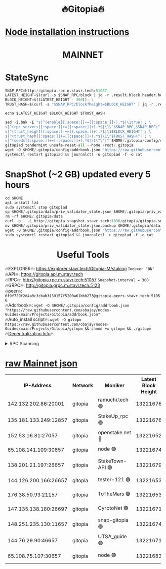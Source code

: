 <h1 align="center"> 🔥Gitopia🔥</h1>

[Node installation instructions](https://github.com/obajay/nodes-Guides/tree/main/Projects/Gitopia)
=

<h1 align="center"> MAINNET</h1>

# StateSync
```python
SNAP_RPC=http://gitopia.rpc.m.stavr.tech:51057
LATEST_HEIGHT=$(curl -s $SNAP_RPC/block | jq -r .result.block.header.height); \
BLOCK_HEIGHT=$((LATEST_HEIGHT - 300)); \
TRUST_HASH=$(curl -s "$SNAP_RPC/block?height=$BLOCK_HEIGHT" | jq -r .result.block_id.hash)

echo $LATEST_HEIGHT $BLOCK_HEIGHT $TRUST_HASH

sed -i.bak -E "s|^(enable[[:space:]]+=[[:space:]]+).*$|\1true| ; \
s|^(rpc_servers[[:space:]]+=[[:space:]]+).*$|\1\"$SNAP_RPC,$SNAP_RPC\"| ; \
s|^(trust_height[[:space:]]+=[[:space:]]+).*$|\1$BLOCK_HEIGHT| ; \
s|^(trust_hash[[:space:]]+=[[:space:]]+).*$|\1\"$TRUST_HASH\"| ; \
s|^(seeds[[:space:]]+=[[:space:]]+).*$|\1\"\"|" $HOME/.gitopia/config/config.toml
gitopiad tendermint unsafe-reset-all --home /root/.gitopia
wget -O $HOME/.gitopia/config/addrbook.json "https://raw.githubusercontent.com/obajay/nodes-Guides/main/Projects/Gitopia/addrbook.json"
systemctl restart gitopiad && journalctl -u gitopiad -f -o cat
```
# SnapShot (~2 GB) updated every 5 hours
```python
cd $HOME
apt install lz4
sudo systemctl stop gitopiad
cp $HOME/.gitopia/data/priv_validator_state.json $HOME/.gitopia/priv_validator_state.json.backup
rm -rf $HOME/.gitopia/data
curl -o - -L http://gitopia.snapshot.stavr.tech:1030/gitopia/gitopia-snap.tar.lz4 | lz4 -c -d - | tar -x -C $HOME/.gitopia --strip-components 2
mv $HOME/.gitopia/priv_validator_state.json.backup $HOME/.gitopia/data/priv_validator_state.json
wget -O $HOME/.gitopia/config/addrbook.json "https://raw.githubusercontent.com/obajay/nodes-Guides/main/Projects/Gitopia/addrbook.json"
sudo systemctl restart gitopiad && journalctl -u gitopiad -f -o cat
```
 <h1 align="center"> Useful Tools</h1>

🔥EXPLORER🔥:      https://explorer.stavr.tech/Gitopia-M/staking  `Indexer "ON"` \
🔥API🔥: 			 		 https://gitopia.api.m.stavr.tech \
🔥RPC🔥:           http://gitopia.rpc.m.stavr.tech:51057              `Snapshot-interval = 300` \
🔥GRPC🔥:          http://gitopia.grpc.m.stavr.tech:5123 \
🔥peer🔥:					 `6f9f729f2d4a9c3cbab3130157f5200a61bbb273@gitopia.peers.stavr.tech:51056` \
🔥Addrbook🔥:    ```wget -O $HOME/.gitopia/config/addrbook.json "https://raw.githubusercontent.com/obajay/nodes-Guides/main/Projects/Gitopia/addrbook.json"``` \
🔥Auto_install script🔥: ```wget -O gitopm https://raw.githubusercontent.com/obajay/nodes-Guides/main/Projects/Gitopia/gitopm && chmod +x gitopm && ./gitopm``` \
🔥[Decentralization Info](https://github.com/obajay/StateSync-snapshots/tree/main/Projects/Gitopia/Decentralization)🔥

<details>
<summary>RPC Scanning</summary>

<h2 align="center"> We scan nodes in real time every 4 hours. And we provide the final result of RPC endpoints.
We cannot influence the operation of these nodes in any way. </h2>


```python
If Voting Power is higher than 0 --> then the Node is a validator of the network and may be subject to attack and be a potential threat to the chain.
```
```python
We marked such validators with a red symbol
```

</details>

[raw Mainnet json](https://rpc-check.gitopm.stavr.tech/gitopm/rpc-gitopm-result.json)
=

<table><tr><th>IP-Address</th><th>Network</th><th>Moniker</th><th>Latest Block Height</th><th>Earliest Block Height</th><th>Catching Up</th><th>Tx Index</th><th>Voting Power</th><th>Scan Time</th></tr><tr><td>142.132.202.86:20001</td><td>gitopia</td><td>ramuchi.tech 🟢</td><td>13221676</td><td>6548337</td><td>False</td><td>on</td><td>0</td><td>2024-02-03T01:14:42.644781418UTC</td></tr><tr><td>135.181.133.249:12857</td><td>gitopia</td><td>StakeUp_rpc 🟢</td><td>13221676</td><td>8010001</td><td>False</td><td>on</td><td>0</td><td>2024-02-03T01:14:43.012465418UTC</td></tr><tr><td>152.53.16.81:27057</td><td>gitopia</td><td>openstake.net 🔴</td><td>13221652</td><td>10455001</td><td>False</td><td>off</td><td>33755</td><td>2024-02-03T01:14:04.787351200UTC</td></tr><tr><td>65.108.141.109:30657</td><td>gitopia</td><td>node 🟢</td><td>13221674</td><td>12299845</td><td>False</td><td>on</td><td>0</td><td>2024-02-03T01:14:40.084382450UTC</td></tr><tr><td>138.201.21.197:26657</td><td>gitopia</td><td>StakeTown-API 🟢</td><td>13221679</td><td>12733501</td><td>False</td><td>on</td><td>0</td><td>2024-02-03T01:14:47.395442608UTC</td></tr><tr><td>144.126.200.166:26657</td><td>gitopia</td><td>tester-121 🟢</td><td>13221653</td><td>12832814</td><td>False</td><td>off</td><td>0</td><td>2024-02-03T01:14:07.236214030UTC</td></tr><tr><td>176.38.50.93:21157</td><td>gitopia</td><td>ToTheMars 🟢</td><td>13221653</td><td>12883228</td><td>False</td><td>on</td><td>0</td><td>2024-02-03T01:14:07.621471574UTC</td></tr><tr><td>147.135.138.180:26697</td><td>gitopia</td><td>CyrptoNet 🟢</td><td>13221671</td><td>12883228</td><td>False</td><td>off</td><td>0</td><td>2024-02-03T01:14:35.575316008UTC</td></tr><tr><td>148.251.235.130:11657</td><td>gitopia</td><td>snap-gitopia 🟢</td><td>13221674</td><td>12908001</td><td>False</td><td>on</td><td>0</td><td>2024-02-03T01:14:40.320550127UTC</td></tr><tr><td>144.76.29.90:46657</td><td>gitopia</td><td>UTSA_guide 🟢</td><td>13221671</td><td>13035301</td><td>False</td><td>on</td><td>0</td><td>2024-02-03T01:14:35.188881386UTC</td></tr><tr><td>65.108.75.107:30657</td><td>gitopia</td><td>node 🟢</td><td>13221683</td><td>13189502</td><td>False</td><td>on</td><td>0</td><td>2024-02-03T01:14:53.883443190UTC</td></tr></table>
